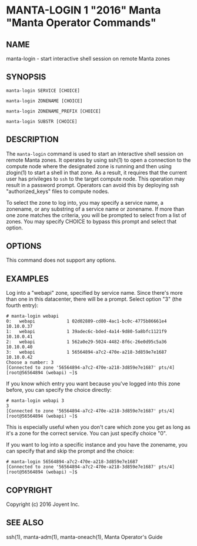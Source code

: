 # MANTA-LOGIN 1 "2016" Manta "Manta Operator Commands"

## NAME

manta-login - start interactive shell session on remote Manta zones

## SYNOPSIS

`manta-login SERVICE [CHOICE]`

`manta-login ZONENAME [CHOICE]`

`manta-login ZONENAME_PREFIX [CHOICE]`

`manta-login SUBSTR [CHOICE]`

## DESCRIPTION

The `manta-login` command is used to start an interactive shell session on
remote Manta zones.  It operates by using ssh(1) to open a connection to the
compute node where the designated zone is running and then using zlogin(1) to
start a shell in that zone.  As a result, it requires that the current user has
privileges to `ssh` to the target compute node.  This operation may result in a
password prompt.  Operators can avoid this by deploying ssh "authorized\_keys"
files to compute nodes.

To select the zone to log into, you may specify a service name, a zonename, or
any substring of a service name or zonename.  If more than one zone matches the
criteria, you will be prompted to select from a list of zones.  You may specify
CHOICE to bypass this prompt and select that option.

## OPTIONS

This command does not support any options.


## EXAMPLES

Log into a "webapi" zone, specified by service name.  Since there's more than
one in this datacenter, there will be a prompt.  Select option "3" (the fourth
entry):

    # manta-login webapi
    0:   webapi            1 02d02889-cd80-4ac1-bc0c-4775b86661e4 10.10.0.37      
    1:   webapi            1 39adec6c-bded-4a14-9d80-5a8bfc1121f9 10.10.0.41      
    2:   webapi            1 562a0e29-5024-4482-8f6c-26e0d95c5a36 10.10.0.40      
    3:   webapi            1 56564894-a7c2-470e-a218-3d859e7e1687 10.10.0.42      
    Choose a number: 3
    [Connected to zone '56564894-a7c2-470e-a218-3d859e7e1687' pts/4]
    [root@56564894 (webapi) ~]$ 

If you know which entry you want because you've logged into this zone before,
you can specify the choice directly:

    # manta-login webapi 3
    3
    [Connected to zone '56564894-a7c2-470e-a218-3d859e7e1687' pts/4]
    [root@56564894 (webapi) ~]$

This is especially useful when you don't care which zone you get as long as
it's a zone for the correct service.  You can just specify choice "0".

If you want to log into a specific instance and you have the zonename, you can
specify that and skip the prompt and the choice:

    # manta-login 56564894-a7c2-470e-a218-3d859e7e1687
    [Connected to zone '56564894-a7c2-470e-a218-3d859e7e1687' pts/4]
    [root@56564894 (webapi) ~]$ 


## COPYRIGHT

Copyright (c) 2016 Joyent Inc.

## SEE ALSO

ssh(1), manta-adm(1), manta-oneach(1), Manta Operator's Guide
